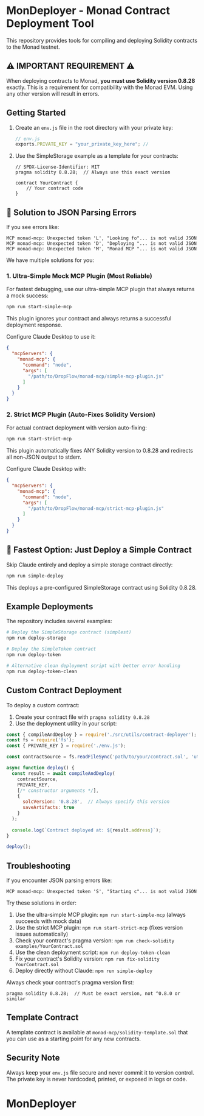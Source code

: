 # MonDeployer - Monad Contract Deployment Tool

This repository provides tools for compiling and deploying Solidity contracts to the Monad testnet.

## ⚠️ IMPORTANT REQUIREMENT ⚠️

When deploying contracts to Monad, **you must use Solidity version 0.8.28** exactly. This is a requirement for compatibility with the Monad EVM. Using any other version will result in errors.

## Getting Started

1. Create an `env.js` file in the root directory with your private key:
   ```javascript
   // env.js
   exports.PRIVATE_KEY = "your_private_key_here"; //
   ```

2. Use the SimpleStorage example as a template for your contracts:
   ```solidity
   // SPDX-License-Identifier: MIT
   pragma solidity 0.8.28;  // Always use this exact version
   
   contract YourContract {
       // Your contract code
   }
   ```

## 🔧 Solution to JSON Parsing Errors

If you see errors like:
```
MCP monad-mcp: Unexpected token 'L', "Looking fo"... is not valid JSON
MCP monad-mcp: Unexpected token 'D', "Deploying "... is not valid JSON
MCP monad-mcp: Unexpected token 'M', "Monad MCP "... is not valid JSON
```

We have multiple solutions for you:

### 1. Ultra-Simple Mock MCP Plugin (Most Reliable)

For fastest debugging, use our ultra-simple MCP plugin that always returns a mock success:

```bash
npm run start-simple-mcp
```

This plugin ignores your contract and always returns a successful deployment response.

Configure Claude Desktop to use it:
```json
{
  "mcpServers": {
    "monad-mcp": {
      "command": "node",
      "args": [
        "/path/to/DropFlow/monad-mcp/simple-mcp-plugin.js"
      ]
    }
  }
}
```

### 2. Strict MCP Plugin (Auto-Fixes Solidity Version)

For actual contract deployment with version auto-fixing:

```bash
npm run start-strict-mcp
```

This plugin automatically fixes ANY Solidity version to 0.8.28 and redirects all non-JSON output to stderr.

Configure Claude Desktop with:
```json
{
  "mcpServers": {
    "monad-mcp": {
      "command": "node",
      "args": [
        "/path/to/DropFlow/monad-mcp/strict-mcp-plugin.js"
      ]
    }
  }
}
```

## 🚀 Fastest Option: Just Deploy a Simple Contract

Skip Claude entirely and deploy a simple storage contract directly:

```bash
npm run simple-deploy
```

This deploys a pre-configured SimpleStorage contract using Solidity 0.8.28.

## Example Deployments

The repository includes several examples:

```bash
# Deploy the SimpleStorage contract (simplest)
npm run deploy-storage

# Deploy the SimpleToken contract
npm run deploy-token

# Alternative clean deployment script with better error handling
npm run deploy-token-clean
```

## Custom Contract Deployment

To deploy a custom contract:

1. Create your contract file with `pragma solidity 0.8.28`
2. Use the deployment utility in your script:

```javascript
const { compileAndDeploy } = require('./src/utils/contract-deployer');
const fs = require('fs');
const { PRIVATE_KEY } = require('./env.js');

const contractSource = fs.readFileSync('path/to/your/contract.sol', 'utf8');

async function deploy() {
  const result = await compileAndDeploy(
    contractSource,
    PRIVATE_KEY,
    [/* constructor arguments */],
    {
      solcVersion: '0.8.28',  // Always specify this version
      saveArtifacts: true
    }
  );
  
  console.log(`Contract deployed at: ${result.address}`);
}

deploy();
```

## Troubleshooting

If you encounter JSON parsing errors like:

```
MCP monad-mcp: Unexpected token 'S', "Starting c"... is not valid JSON
```

Try these solutions in order:
1. Use the ultra-simple MCP plugin: `npm run start-simple-mcp` (always succeeds with mock data)
2. Use the strict MCP plugin: `npm run start-strict-mcp` (fixes version issues automatically)
3. Check your contract's pragma version: `npm run check-solidity examples/YourContract.sol`
4. Use the clean deployment script: `npm run deploy-token-clean`
5. Fix your contract's Solidity version: `npm run fix-solidity YourContract.sol`
6. Deploy directly without Claude: `npm run simple-deploy`

Always check your contract's pragma version first:
```solidity
pragma solidity 0.8.28;  // Must be exact version, not ^0.8.0 or similar
```

## Template Contract

A template contract is available at `monad-mcp/solidity-template.sol` that you can use as a starting point for any new contracts.

## Security Note

Always keep your `env.js` file secure and never commit it to version control. The private key is never hardcoded, printed, or exposed in logs or code.

# MonDeployer
